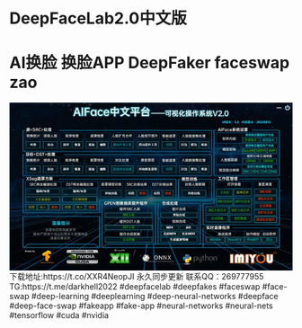 # DeepFaceLab2.0中文版
# AI换脸 换脸APP DeepFaker faceswap zao 
<img src="UI.jpg" align="center">
下载地址:https://t.co/XXR4NeopJI
永久同步更新
联系QQ：269777955 TG:https://t.me/darkhell2022
#deepfacelab #deepfakes #faceswap #face-swap #deep-learning #deeplearning #deep-neural-networks #deepface #deep-face-swap #fakeapp #fake-app #neural-networks #neural-nets #tensorflow #cuda #nvidia
